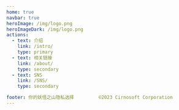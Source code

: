 ```yaml
---
home: true
navbar: true
heroImage: /img/logo.png
heroImageDark: /img/logo.png
actions:
  - text: 介绍
    link: /intro/
    type: primary
  - text: 相关链接
    link: /about/
    type: secondary
  - text: SNS
    link: /SNS/
    type: secondary

footer: 你的妖怪之山隐私选择         ©2023 Cirnosoft Corporation
---
```

